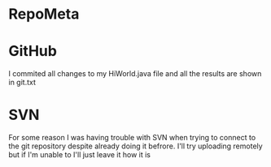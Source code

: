 # RepoMeta
# GitHub
I commited all changes to my HiWorld.java file and all the results are shown in git.txt

# SVN
For some reason I was having trouble with SVN when trying to connect to the git repository despite already doing it befrore. I'll try uploading remotely but if I'm unable to I'll just leave it how it is
